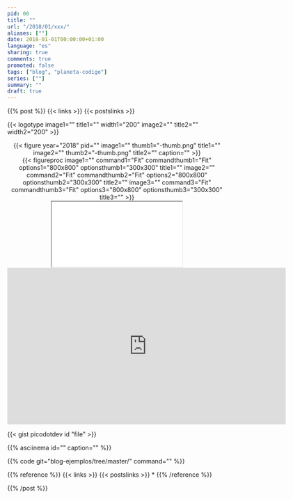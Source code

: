```yaml
---
pid: 00
title: ""
url: "/2018/01/xxx/"
aliases: [""]
date: 2018-01-01T00:00:00+01:00
language: "es"
sharing: true
comments: true
promoted: false
tags: ["blog", "planeta-codigo"]
series: [""]
summary: ""
draft: true
---
```


{{% post %}}
{{< links >}}
{{< postslinks >}}

{{< logotype image1="" title1="" width1="200" image2="" title2="" width2="200" >}}

<div class="media" style="text-align: center;">
    {{< figure year="2018" pid=""
        image1="" thumb1="-thumb.png" title1=""
        image2="" thumb2="-thumb.png" title2=""
        caption="" >}}
</div>

<div class="media" style="text-align: center;">
    {{< figureproc
        image1="" command1="Fit" commandthumb1="Fit" options1="800x800" optionsthumb1="300x300" title1=""
        image2="" command2="Fit" commandthumb2="Fit" options2="800x800" optionsthumb2="300x300" title2=""
        image3="" command3="Fit" commandthumb3="Fit" options3="800x800" optionsthumb3="300x300" title3="" >}}
</div>

<div class="media-amazon" style="text-align: center;">
    <iframe src="&internal=1"></iframe>
</div>

<div class="media media-video" style="text-align: center;">
	<iframe width="640" height="360" src="https://www.youtube.com/embed/FTfAP29TjUk?rel=0" frameborder="0" allowfullscreen></iframe>
</div>

{{< gist picodotdev id "file" >}}

{{% asciinema id="" caption="" %}}

{{% code git="blog-ejemplos/tree/master/" command="" %}}

{{% reference %}}
{{< links >}}
{{< postslinks >}}
*
{{% /reference %}}

{{% /post %}}
